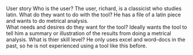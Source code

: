 User story
Who is the user? The user, richard, is a classicist who studies latin. 
What do they want to do with the tool? He has a file of a latin piece and wants to do metrical analysis.  
What needs and desires do they want for the tool? Ideally wants the tool to tell him a summary or illustration of the results from doing a metrical analysis. 
What is thier skill level? He only uses excel and word-docs in the past, so he is not experienced using a tool like this before. 
